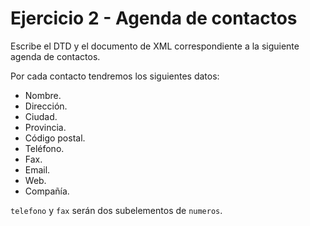 # Ejercicio 2 - Agenda de contactos

Escribe el DTD y el documento de XML correspondiente a la siguiente agenda de contactos. 

Por cada contacto tendremos los siguientes datos:

- Nombre.
- Dirección.
- Ciudad.
- Provincia.
- Código postal.
- Teléfono.
- Fax.
- Email.
- Web.
- Compañía.

`telefono` y `fax` serán dos subelementos de `numeros`.
